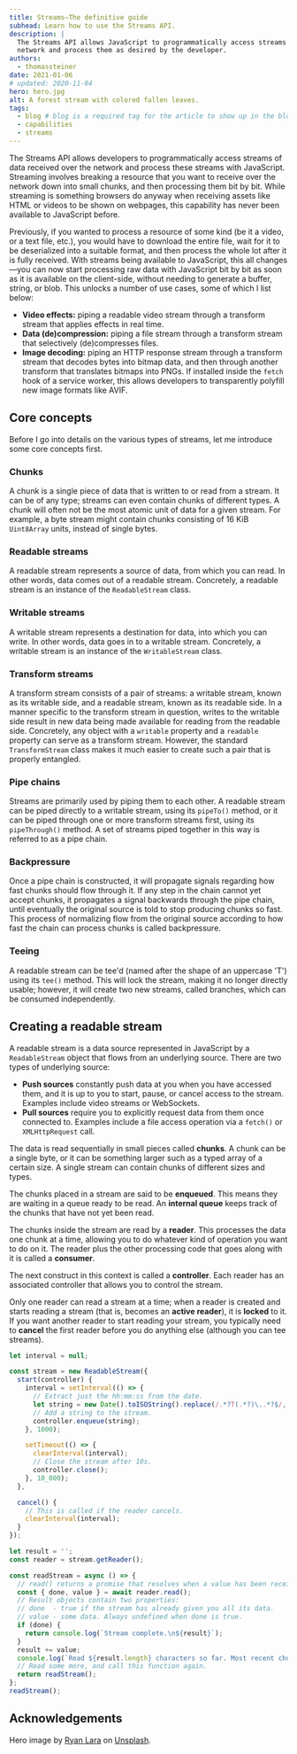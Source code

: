 ```yaml
---
title: Streams—The definitive guide
subhead: Learn how to use the Streams API.
description: |
  The Streams API allows JavaScript to programmatically access streams of data received over the
  network and process them as desired by the developer.
authors:
  - thomassteiner
date: 2021-01-06
# updated: 2020-11-04
hero: hero.jpg
alt: A forest stream with colored fallen leaves.
tags:
  - blog # blog is a required tag for the article to show up in the blog.
  - capabilities
  - streams
---
```


The Streams API allows developers to programmatically access streams of data received over the
network and process these streams with JavaScript.
Streaming involves breaking a resource that you want to receive over the network down into small
chunks, and then processing them bit by bit.
While streaming is something browsers do anyway when receiving assets like HTML or videos
to be shown on webpages, this capability has never been available to JavaScript before.

Previously, if you wanted to process a resource of some kind (be it a video, or a text file, etc.),
you would have to download the entire file, wait for it to be deserialized into a suitable format,
and then process the whole lot after it is fully received.
With streams being available to JavaScript, this all changes—you can now start processing raw data
with JavaScript bit by bit as soon as it is available on the client-side, without needing to
generate a buffer, string, or blob.
This unlocks a number of use cases, some of which I list below:

- **Video effects:** piping a readable video stream through a transform stream that applies effects
  in real time.
- **Data (de)compression:** piping a file stream through a transform stream that selectively
  (de)compresses files.
- **Image decoding:** piping an HTTP response stream through a transform stream that decodes bytes
  into bitmap data, and then through another transform that translates bitmaps into PNGs.
  If installed inside the `fetch` hook of a service worker, this allows developers to transparently
  polyfill new image formats like AVIF.

## Core concepts

Before I go into details on the various types of streams, let me introduce some core concepts first.

### Chunks

A chunk is a single piece of data that is written to or read from a stream.
It can be of any type; streams can even contain chunks of different types.
A chunk will often not be the most atomic unit of data for a given stream.
For example, a byte stream might contain chunks consisting of 16 KiB `Uint8Array` units,
instead of single bytes.

### Readable streams

A readable stream represents a source of data, from which you can read. In other words,
data comes out of a readable stream.
Concretely, a readable stream is an instance of the `ReadableStream` class.

### Writable streams

A writable stream represents a destination for data, into which you can write.
In other words, data goes in to a writable stream.
Concretely, a writable stream is an instance of the `WritableStream` class.

### Transform streams

A transform stream consists of a pair of streams: a writable stream, known as its writable side,
and a readable stream, known as its readable side.
In a manner specific to the transform stream in question, writes to the writable side result
in new data being made available for reading from the readable side.
Concretely, any object with a `writable` property and a `readable` property
can serve as a transform stream.
However, the standard `TransformStream` class makes it much easier to create such a pair
that is properly entangled.

### Pipe chains

Streams are primarily used by piping them to each other.
A readable stream can be piped directly to a writable stream, using its `pipeTo()` method,
or it can be piped through one or more transform streams first, using its `pipeThrough()` method.
A set of streams piped together in this way is referred to as a pipe chain.

### Backpressure

Once a pipe chain is constructed, it will propagate signals regarding
how fast chunks should flow through it. If any step in the chain cannot yet accept chunks,
it propagates a signal backwards through the pipe chain, until eventually the original source
is told to stop producing chunks so fast. This process of normalizing flow from the original source
according to how fast the chain can process chunks is called backpressure.

### Teeing

A readable stream can be tee'd (named after the shape of an uppercase 'T') using its `tee()` method.
This will lock the stream, making it no longer directly usable; however,
it will create two new streams, called branches, which can be consumed independently.

## Creating a readable stream

A readable stream is a data source represented in JavaScript by a `ReadableStream` object
that flows from an underlying source.
There are two types of underlying source:

- **Push sources** constantly push data at you when you have accessed them,
  and it is up to you to start, pause, or cancel access to the stream.
  Examples include video streams or WebSockets.
- **Pull sources** require you to explicitly request data from them once connected to.
  Examples include a file access operation via a `fetch()` or `XMLHttpRequest` call.

The data is read sequentially in small pieces called **chunks**. A chunk can be a single byte,
or it can be something larger such as a typed array of a certain size.
A single stream can contain chunks of different sizes and types.

The chunks placed in a stream are said to be **enqueued**.
This means they are waiting in a queue ready to be read.
An **internal queue** keeps track of the chunks that have not yet been read.

The chunks inside the stream are read by a **reader**.
This processes the data one chunk at a time, allowing you to do
whatever kind of operation you want to do on it.
The reader plus the other processing code that goes along with it is called a **consumer**.

The next construct in this context is called a **controller**.
Each reader has an associated controller that allows you to control the stream.

Only one reader can read a stream at a time; when a reader is created and starts reading a stream
(that is, becomes an **active reader**), it is **locked** to it.
If you want another reader to start reading your stream,
you typically need to **cancel** the first reader before you do anything else
(although you can tee streams).



```js
let interval = null;

const stream = new ReadableStream({
  start(controller) {
    interval = setInterval(() => {
      // Extract just the hh:mm:ss from the date.
      let string = new Date().toISOString().replace(/.*?T(.*?)\..*?$/, '$1 ');
      // Add a string to the stream.
      controller.enqueue(string);
    }, 1000);

    setTimeout(() => {
      clearInterval(interval);
      // Close the stream after 10s.
      controller.close();
    }, 10_000);
  },

  cancel() {
    // This is called if the reader cancels.
    clearInterval(interval);
  }
});

let result = '';
const reader = stream.getReader();

const readStream = async () => {
  // read() returns a promise that resolves when a value has been received
  const { done, value } = await reader.read();
  // Result objects contain two properties:
  // done  - true if the stream has already given you all its data.
  // value - some data. Always undefined when done is true.
  if (done) {
    return console.log(`Stream complete.\n${result}`);
  }
  result += value;
  console.log(`Read ${result.length} characters so far. Most recent chunk: ${value}`);
  // Read some more, and call this function again.
  return readStream();
};
readStream();
```

## Acknowledgements

Hero image by [Ryan Lara](https://unsplash.com/@ryanlara) on [Unsplash](https://unsplash.com/).

